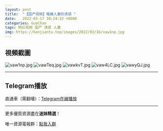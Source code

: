 ```yaml
---
layout: post
title:  "【国产视频】稚嫩人妻的诱惑 "
date:   2022-03-17 10:24:22 +0800
categories: GuoChan
tags: 网红视频 国产 诱惑 人妻
img: https://kanjiantu.top/images/2022/03/16/vaw1np.jpg
---
```



## 視頻截圖

![vaw1np.jpg](https://kanjiantu.top/images/2022/03/16/vaw1np.jpg)
![vawTeq.jpg](https://kanjiantu.top/images/2022/03/16/vawTeq.jpg)
![vawkvT.jpg](https://kanjiantu.top/images/2022/03/16/vawkvT.jpg)
![vaw4LC.jpg](https://kanjiantu.top/images/2022/03/16/vaw4LC.jpg)
![vawyQJ.jpg](https://kanjiantu.top/images/2022/03/16/vawyQJ.jpg)

* * *
## Telegram播放

直通車（需翻墻）：[Telegram在線播放](https://t.me/mimeijingxuan/92)

* * *
更多優質資源盡在**迷妹精選**！

唯一資源電報群：[點我入群](https://t.me/mimeijingxuan)


